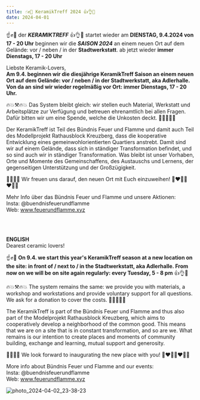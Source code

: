 ```yaml
---
title: ☝️✊💪 KeramikTreff 2024 👍👌🤙
date: 2024-04-01
---
```


☝️✊💪 der ***KERAMIKTREFF*** 👍👌🤙 startet wieder am **DIENSTAG, 9.4.2024 von 17 - 20 Uhr** beginnen wir die ***SAISON 2024*** an einem neuen Ort auf dem Gelände: vor / neben / in der **Stadtwerkstatt**.
ab jetzt wieder **immer Dienstags, 17 - 20 Uhr**

Liebste Keramik-Lovers,
<br>
**Am 9.4. beginnen wir die diesjährige KeramikTreff Saison an einem neuen Ort auf dem Gelände: vor / neben / in der Stadtwerkstatt, aka Adlerhalle.
Von da an sind wir wieder regelmäßig vor Ort: immer Dienstags, 17 - 20 Uhr.**

🔥💥⚒️🔥💥 
Das System bleibt gleich: wir stellen euch Material, Werkstatt und Arbeitsplätze zur Verfügung und betreuen ehrenamtlich bei allen Fragen. Dafür bitten wir um eine Spende, welche die Unkosten deckt. 
🌿🌱💸🌱🌿

Der KeramikTreff ist Teil des Bündnis Feuer und Flamme und damit auch Teil des Modellprojekt Rathausblock Kreuzberg, dass die kooperative Entwicklung eines gemeinwohlorientierten Quartiers anstrebt. Damit sind wir auf einem Gelände, dass sich in ständiger Transformation befindet, und so sind auch wir in ständiger Transformation.
Was bleibt ist unser Vorhaben, Orte und Momente des Gemeinschaffens, des Austauschs und Lernens, der gegenseitigen Unterstützung und der Großzügigkeit.

🍿🍰🍬🥠
Wir freuen uns darauf, den neuen Ort mit Euch einzuweihen!
💖❤️‍🔥🔥❤️‍🔥💖

Mehr Info über das Bündnis Feuer und Flamme und unsere Aktionen:<br>
Insta: @buendnisfeuerundflamme <br>
Web: www.feuerundflamme.xyz

<br>
<br>

**ENGLISH**
<br>
Dearest ceramic lovers!

☝️✊💪 **On 9.4. we start this year's KeramikTreff season at a new location on the site: in front of / next to / in the Stadtwerkstatt, aka Adlerhalle.
From now on we will be on site again regularly: every Tuesday, 5 - 8 pm** 👍👌🤙

🔥💥⚒️🔥💥 
The system remains the same: we provide you with materials, a workshop and workstations and provide voluntary support for all questions. We ask for a donation to cover the costs. 
🌿🌱💸🌱🌿

The KeramikTreff is part of the Bündnis Feuer und Flamme and thus also part of the Modelprojekt Rathausblock Kreuzberg, which aims to cooperatively develop a neighborhood of the common good. This means that we are on a site that is in constant transformation, and so are we.
What remains is our intention to create places and moments of community building, exchange and learning, mutual support and generosity.

🍿🍰🍬🥠
We look forward to inaugurating the new place with you!
💖❤️‍🔥🔥❤️‍🔥💖

More info about Bündnis Feuer und Flamme and our events:<br>
Insta: @buendnisfeuerundflamme <br>
Web: www.feuerundflamme.xyz


![photo_2024-04-02_23-38-23](https://github.com/brennovich/feuerundflamme.xyz/assets/115560099/22162624-8416-4255-bef9-b2b1e8449273)






